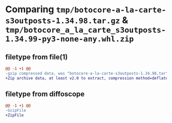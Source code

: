 # Comparing `tmp/botocore-a-la-carte-s3outposts-1.34.98.tar.gz` & `tmp/botocore_a_la_carte_s3outposts-1.34.99-py3-none-any.whl.zip`

## filetype from file(1)

```diff
@@ -1 +1 @@
-gzip compressed data, was "botocore-a-la-carte-s3outposts-1.34.98.tar", last modified: Sat May  4 01:01:39 2024, max compression
+Zip archive data, at least v2.0 to extract, compression method=deflate
```

## filetype from diffoscope

```diff
@@ -1 +1 @@
-GzipFile
+ZipFile
```

